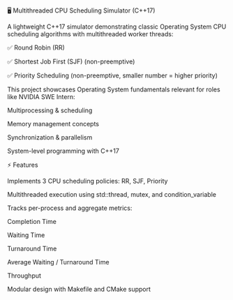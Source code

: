 🖥️ Multithreaded CPU Scheduling Simulator (C++17)

A lightweight C++17 simulator demonstrating classic Operating System CPU scheduling algorithms with multithreaded worker threads:

✅ Round Robin (RR)

✅ Shortest Job First (SJF) (non-preemptive)

✅ Priority Scheduling (non-preemptive, smaller number = higher priority)

This project showcases Operating System fundamentals relevant for roles like NVIDIA SWE Intern:

Multiprocessing & scheduling

Memory management concepts

Synchronization & parallelism

System-level programming with C++17

⚡ Features


Implements 3 CPU scheduling policies: RR, SJF, Priority

Multithreaded execution using std::thread, mutex, and condition_variable

Tracks per-process and aggregate metrics:

Completion Time

Waiting Time

Turnaround Time

Average Waiting / Turnaround Time

Throughput

Modular design with Makefile and CMake support
